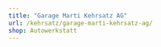 ```yaml
---
title: "Garage Marti Kehrsatz AG"
url: /kehrsatz/garage-marti-kehrsatz-ag/
shop: Autowerkstatt
---
```

